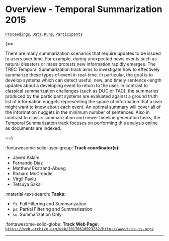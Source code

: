 # Overview - Temporal Summarization 2015

[`Proceedings`](./proceedings.md), [`Data`](./data.md), [`Runs`](./runs.md), [`Participants`](./participants.md)

{==

There are many summarization scenarios that require updates to be issued to users over time. For example, during unexpected news events such as natural disasters or mass protests new information rapidly emerges. The TREC Temporal Summarization track aims to investigate how to effectively summarize these types of event in real-time. In particular, the goal is to develop systems which can detect useful, new, and timely sentence-length updates about a developing event to return to the user. In contrast to classical summarization challenges (such as DUC or TAC), the summaries produced by the participant systems are evaluated against a ground truth list of information nuggets representing the space of information that a user might want to know about each event. An optimal summary will cover all of the information nuggets in the minimum number of sentences. Also in contrast to classic summarization and newer timeline generation tasks, the Temporal Summarization track focuses on performing this analysis online as documents are indexed.

==}

:fontawesome-solid-user-group: **Track coordinator(s):**

- Javed Aslam 
- Fernando Diaz 
- Matthew Ekstrand-Abueg 
- Richard McCreadie 
- Virgil Pavlu 
- Tetsuya Sakai 

:material-text-search: **Tasks:**

- `fs`: Full Filtering and Summarization 
- `ps`: Partial Filtering and Summarization 
- `so`: Summarization Only 

:fontawesome-solid-globe: **Track Web Page:** [`https://web.archive.org/web/20170618023232/http://www.trec-ts.org/`](https://web.archive.org/web/20170618023232/http://www.trec-ts.org/) 

---

